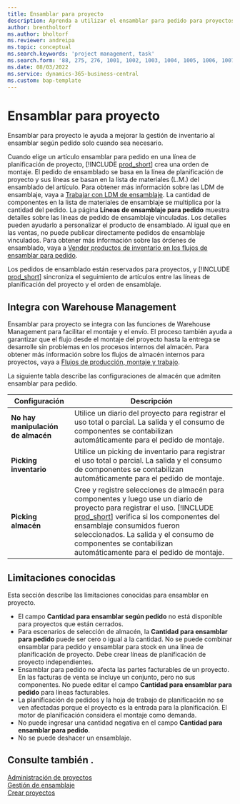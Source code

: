 ```yaml
---
title: Ensamblar para proyecto
description: Aprenda a utilizar el ensamblar para pedido para proyectos.
author: brentholtorf
ms.author: bholtorf
ms.reviewer: andreipa
ms.topic: conceptual
ms.search.keywords: 'project management, task'
ms.search.form: '88, 275, 276, 1001, 1002, 1003, 1004, 1005, 1006, 1007, 1020'
ms.date: 08/03/2022
ms.service: dynamics-365-business-central
ms.custom: bap-template
---
```

# Ensamblar para proyecto

Ensamblar para proyecto le ayuda a mejorar la gestión de inventario al ensamblar según pedido solo cuando sea necesario.

Cuando elige un artículo ensamblar para pedido en una línea de planificación de proyecto, [!INCLUDE [prod_short](includes/prod_short.md)] crea una orden de montaje. El pedido de ensamblado se basa en la línea de planificación de proyecto y sus líneas se basan en la lista de materiales (L.M.) del ensamblado del artículo. Para obtener más información sobre las LDM de ensamblaje, vaya a [Trabajar con LDM de ensamblaje](assembly-how-work-assembly-boms.md). La cantidad de componentes en la lista de materiales de ensamblaje se multiplica por la cantidad del pedido. La página **Líneas de ensamblaje para pedido** muestra detalles sobre las líneas de pedido de ensamblaje vinculadas. Los detalles pueden ayudarlo a personalizar el producto de ensamblado. Al igual que en las ventas, no puede publicar directamente pedidos de ensamblaje vinculados. Para obtener más información sobre las órdenes de ensamblado, vaya a [Vender productos de inventario en los flujos de ensamblar para pedido](assembly-how-to-sell-inventory-items-in-assemble-to-order-flows.md).

Los pedidos de ensamblado están reservados para proyectos, y [!INCLUDE [prod_short](includes/prod_short.md)] sincroniza el seguimiento de artículos entre las líneas de planificación del proyecto y el orden de ensamblaje.

## Integra con Warehouse Management

Ensamblar para proyecto se integra con las funciones de Warehouse Management para facilitar el montaje y el envío. El proceso también ayuda a garantizar que el flujo desde el montaje del proyecto hasta la entrega se desarrolle sin problemas en los procesos internos del almacén. Para obtener más información sobre los flujos de almacén internos para proyectos, vaya a [Flujos de producción, montaje y trabajo](design-details-internal-warehouse-flows.md#flows-to-and-from-assembly-in-a-basic-warehouse-configuration).

La siguiente tabla describe las configuraciones de almacén que admiten ensamblar para pedido.

|Configuración  |Descripción  |
|---------|---------|
|**No hay manipulación de almacén**|Utilice un diario del proyecto para registrar el uso total o parcial. La salida y el consumo de componentes se contabilizan automáticamente para el pedido de montaje.         |
|**Picking inventario**|Utilice un picking de inventario para registrar el uso total o parcial. La salida y el consumo de componentes se contabilizan automáticamente para el pedido de montaje.          |
|**Picking almacén**|Cree y registre selecciones de almacén para componentes y luego use un diario de proyecto para registrar el uso. [!INCLUDE [prod_short](includes/prod_short.md)] verifica si los componentes del ensamblaje consumidos fueron seleccionados. La salida y el consumo de componentes se contabilizan automáticamente para el pedido de montaje.         |

## Limitaciones conocidas

Esta sección describe las limitaciones conocidas para ensamblar en proyecto.

* El campo **Cantidad para ensamblar según pedido** no está disponible para proyectos que están cerrados.
* Para escenarios de selección de almacén, la **Cantidad para ensamblar para pedido** puede ser cero o igual a la cantidad. No se puede combinar ensamblar para pedido y ensamblar para stock en una línea de planificación de proyecto. Debe crear líneas de planificación de proyecto independientes.
* Ensamblar para pedido no afecta las partes facturables de un proyecto. En las facturas de venta se incluye un conjunto, pero no sus componentes. No puede editar el campo **Cantidad para ensamblar para pedido** para líneas facturables.
* La planificación de pedidos y la hoja de trabajo de planificación no se ven afectadas porque el proyecto es la entrada para la planificación. El motor de planificación considera el montaje como demanda.
* No puede ingresar una cantidad negativa en el campo **Cantidad para ensamblar para pedido**.
* No se puede deshacer un ensamblaje.

## Consulte también .

[Administración de proyectos](projects-manage-projects.md)  
[Gestión de ensamblaje](assembly-assemble-items.md)  
[Crear proyectos](projects-how-create-jobs.md)
